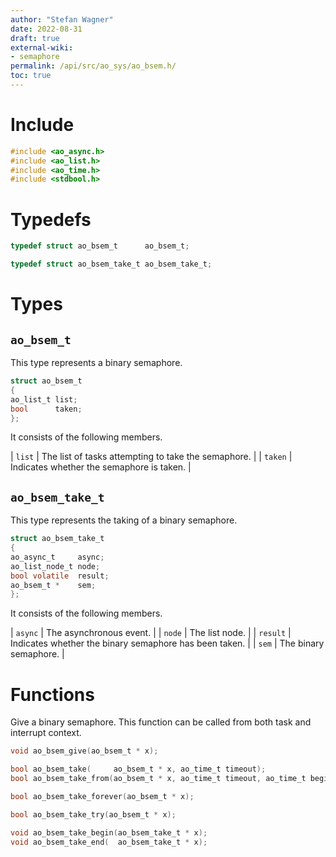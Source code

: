 ```yaml
---
author: "Stefan Wagner"
date: 2022-08-31
draft: true
external-wiki:
- semaphore
permalink: /api/src/ao_sys/ao_bsem.h/
toc: true
---
```


# Include

```c
#include <ao_async.h>
#include <ao_list.h>
#include <ao_time.h>
#include <stdbool.h>
```

# Typedefs

```c
typedef struct ao_bsem_t      ao_bsem_t;
```

```c
typedef struct ao_bsem_take_t ao_bsem_take_t;
```

# Types

## `ao_bsem_t`

This type represents a binary semaphore.

```c
struct ao_bsem_t
{
ao_list_t list;
bool      taken;
};
```

It consists of the following members.

| `list` | The list of tasks attempting to take the semaphore. |
| `taken` | Indicates whether the semaphore is taken. |

## `ao_bsem_take_t`

This type represents the taking of a binary semaphore.

```c
struct ao_bsem_take_t
{
ao_async_t     async;
ao_list_node_t node;
bool volatile  result;
ao_bsem_t *    sem;
};
```

It consists of the following members.

| `async` | The asynchronous event. |
| `node` | The list node. |
| `result` | Indicates whether the binary semaphore has been taken. |
| `sem` | The binary semaphore. |

# Functions

Give a binary semaphore. This function can be called from both task and interrupt context.

```c
void ao_bsem_give(ao_bsem_t * x);
```

```c
bool ao_bsem_take(     ao_bsem_t * x, ao_time_t timeout);
bool ao_bsem_take_from(ao_bsem_t * x, ao_time_t timeout, ao_time_t beginning);
```

```c
bool ao_bsem_take_forever(ao_bsem_t * x);
```

```c
bool ao_bsem_take_try(ao_bsem_t * x);
```

```c
void ao_bsem_take_begin(ao_bsem_take_t * x);
void ao_bsem_take_end(  ao_bsem_take_t * x);
```
